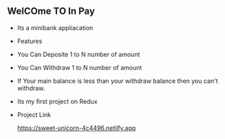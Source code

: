 ## WelCOme TO In Pay

- Its a minibank appliacation

- Features
 - You Can Deposite 1 to N number of amount
 - You Can Withdraw 1 to N number of amount
 - If Your main balance is less than your withdraw balance then you can't withdraw.

- Its my first project on Redux


- Project Link

    https://sweet-unicorn-4c4496.netlify.app